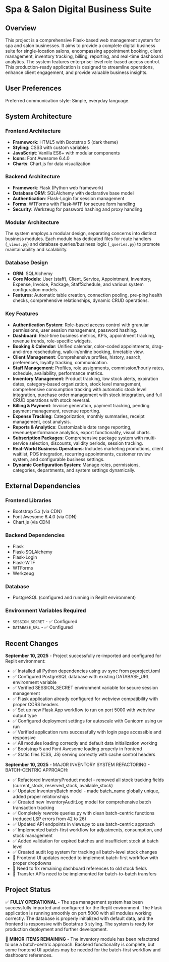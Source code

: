 # Spa & Salon Digital Business Suite

## Overview
This project is a comprehensive Flask-based web management system for spa and salon businesses. It aims to provide a complete digital business suite for single-location salons, encompassing appointment booking, client management, inventory tracking, billing, reporting, and real-time dashboard analytics. The system features enterprise-level role-based access control. This production-ready application is designed to streamline operations, enhance client engagement, and provide valuable business insights.

## User Preferences
Preferred communication style: Simple, everyday language.

## System Architecture

### Frontend Architecture
- **Framework**: HTML5 with Bootstrap 5 (dark theme)
- **Styling**: CSS3 with custom variables
- **JavaScript**: Vanilla ES6+ with modular components
- **Icons**: Font Awesome 6.4.0
- **Charts**: Chart.js for data visualization

### Backend Architecture
- **Framework**: Flask (Python web framework)
- **Database ORM**: SQLAlchemy with declarative base model
- **Authentication**: Flask-Login for session management
- **Forms**: WTForms with Flask-WTF for secure form handling
- **Security**: Werkzeug for password hashing and proxy handling

### Modular Architecture
The system employs a modular design, separating concerns into distinct business modules. Each module has dedicated files for route handlers (`_views.py`) and database queries/business logic (`_queries.py`) to promote maintainability and scalability.

### Database Design
- **ORM**: SQLAlchemy
- **Core Models**: User (staff), Client, Service, Appointment, Inventory, Expense, Invoice, Package, StaffSchedule, and various system configuration models.
- **Features**: Automatic table creation, connection pooling, pre-ping health checks, comprehensive relationships, dynamic CRUD operations.

### Key Features
- **Authentication System**: Role-based access control with granular permissions, user session management, password hashing.
- **Dashboard**: Real-time business metrics, KPIs, appointment tracking, revenue trends, role-specific widgets.
- **Booking & Calendar**: Unified calendar, color-coded appointments, drag-and-drop rescheduling, walk-in/online booking, timetable view.
- **Client Management**: Comprehensive profiles, history, search, preferences, loyalty tracking, communication.
- **Staff Management**: Profiles, role assignments, commission/hourly rates, schedule, availability, performance metrics.
- **Inventory Management**: Product tracking, low stock alerts, expiration dates, category-based organization, stock level management, comprehensive consumption tracking with automatic stock level integration, purchase order management with stock integration, and full CRUD operations with stock reversal.
- **Billing & Payment**: Invoice generation, payment tracking, pending payment management, revenue reporting.
- **Expense Tracking**: Categorization, monthly summaries, receipt management, cost analysis.
- **Reports & Analytics**: Customizable date range reporting, revenue/performance analytics, export functionality, visual charts.
- **Subscription Packages**: Comprehensive package system with multi-service selection, discounts, validity periods, session tracking.
- **Real-World Business Operations**: Includes marketing promotions, client waitlist, POS integration, recurring appointments, customer review system, and configurable business settings.
- **Dynamic Configuration System**: Manage roles, permissions, categories, departments, and system settings dynamically.

## External Dependencies

### Frontend Libraries
- Bootstrap 5.x (via CDN)
- Font Awesome 6.4.0 (via CDN)
- Chart.js (via CDN)

### Backend Dependencies
- Flask
- Flask-SQLAlchemy
- Flask-Login
- Flask-WTF
- WTForms
- Werkzeug

### Database
- PostgreSQL (configured and running in Replit environment)

### Environment Variables Required
- `SESSION_SECRET` - ✅ Configured
- `DATABASE_URL` - ✅ Configured

## Recent Changes
**September 10, 2025** - Project successfully re-imported and configured for Replit environment:
- ✅ Installed all Python dependencies using uv sync from pyproject.toml
- ✅ Configured PostgreSQL database with existing DATABASE_URL environment variable
- ✅ Verified SESSION_SECRET environment variable for secure session management
- ✅ Flask application already configured for webview compatibility with proper CORS headers
- ✅ Set up new Flask App workflow to run on port 5000 with webview output type
- ✅ Configured deployment settings for autoscale with Gunicorn using uv run
- ✅ Verified application runs successfully with login page accessible and responsive
- ✅ All modules loading correctly and default data initialization working
- ✅ Bootstrap 5 and Font Awesome loading properly in frontend
- ✅ Static files (CSS, JS) serving correctly with cache control headers

**September 10, 2025** - MAJOR INVENTORY SYSTEM REFACTORING - BATCH-CENTRIC APPROACH:
- ✅ Refactored InventoryProduct model - removed all stock tracking fields (current_stock, reserved_stock, available_stock)
- ✅ Updated InventoryBatch model - made batch_name globally unique, added proper relationships
- ✅ Created new InventoryAuditLog model for comprehensive batch transaction tracking
- ✅ Completely rewrote queries.py with clean batch-centric functions (reduced LSP errors from 42 to 26)
- ✅ Updated API endpoints in views.py to use batch-centric approach
- ✅ Implemented batch-first workflow for adjustments, consumption, and stock management
- ✅ Added validation for expired batches and insufficient stock at batch level
- ✅ Created audit log system for tracking all batch-level stock changes
- 🔄 Frontend UI updates needed to implement batch-first workflow with proper dropdowns
- 🔄 Need to fix remaining dashboard references to old stock fields
- 🔄 Transfer APIs need to be implemented for batch-to-batch transfers

## Project Status
✅ **FULLY OPERATIONAL** - The spa management system has been successfully imported and configured for the Replit environment. The Flask application is running smoothly on port 5000 with all modules working correctly. The database is properly initialized with default data, and the frontend is responsive with Bootstrap 5 styling. The system is ready for production deployment and further development.

🔄 **MINOR ITEMS REMAINING** - The inventory module has been refactored to use a batch-centric approach. Backend functionality is complete, but some frontend UI updates may be needed for the batch-first workflow and dashboard references.